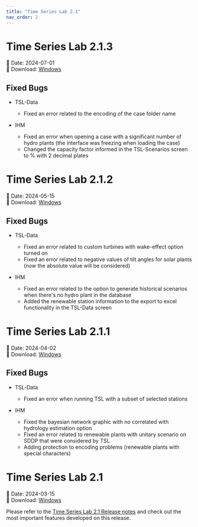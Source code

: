 ```yaml
---
title: "Time Series Lab 2.1"
nav_order: 2
---
```


# Time Series Lab 2.1.3

📅 Date: 2024-07-01<br>
🔗 Download:
[Windows](https://www.psr-inc.com/app/link/?t=d&f=timeserieslab-2.1.3-setup.zip)

## Fixed Bugs

* TSL-Data
  * Fixed an error related to the encoding of the case folder name

* IHM
  * Fixed an error when opening a case with a significant number of hydro plants (the interface was freezing when loading the case)
  * Changed the capacity factor informed in the TSL-Scenarios screen to % with 2 decimal plates

# Time Series Lab 2.1.2

📅 Date: 2024-05-15<br>
🔗 Download:
[Windows](https://www.psr-inc.com/app/link/?t=d&f=timeserieslab-2.1.2-setup.zip)

## Fixed Bugs

* TSL-Data
  * Fixed an error related to custom turbines with wake-effect option turned on
  * Fixed an error related to negative values of tilt angles for solar plants (now the absolute value will be considered)

* IHM
  * Fixed an error related to the option to generate historical scenarios when there's no hydro plant in the database
  * Added the renewable station information to the export to excel functionality in the TSL-Data screen

# Time Series Lab 2.1.1

📅 Date: 2024-04-02<br>
🔗 Download:
[Windows](https://www.psr-inc.com/app/link/?t=d&f=timeserieslab-2.1.1-setup.zip)

## Fixed Bugs

* TSL-Data
  * Fixed an error when running TSL with a subset of selected stations

* IHM
  * Fixed the bayesian network graphic with no correlated with hydrology estimation option
  * Fixed an error related to renewable plants with unitary scenario on SDDP that were considered by TSL
  * Adding protection to encoding problems (renewable plants with special characters)

# Time Series Lab 2.1

📅 Date: 2024-03-15<br>
🔗 Download:
[Windows](https://www.psr-inc.com/app/link/?t=d&f=timeserieslab-2.1.0-setup.zip)

Please refer to the [Time Series Lab 2.1 Release notes](http://psr-energy.com/software/timeserieslab-2.1.html) and check out the most important features
developed on this release.